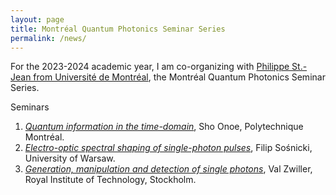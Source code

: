 ```yaml
---
layout: page
title: Montréal Quantum Photonics Seminar Series  
permalink: /news/
---
```


For the 2023-2024 academic year, I am co-organizing with [Philippe St.-Jean from Université de Montréal](https://psjlab.ca/), the Montréal Quantum Photonics Seminar Series.

Seminars

1. [*Quantum information in the time-domain*](seminars/00.md),  Sho Onoe, Polytechnique Montréal.
2. [*Electro-optic spectral shaping of single-photon pulses*](seminars/01.md), Filip Sośnicki, University of Warsaw.
3. [*Generation, manipulation and detection of single photons*](seminars/02.md), Val Zwiller, Royal Institute of Technology, Stockholm.


